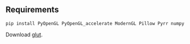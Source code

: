 ## Requirements

```
pip install PyOpenGL PyOpenGL_accelerate ModernGL Pillow Pyrr numpy
```

Download [glut](https://www.opengl.org/resources/libraries/glut/glut_downloads.php).

